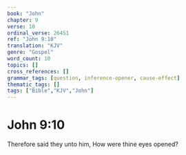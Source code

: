 ```yaml
---
book: "John"
chapter: 9
verse: 10
ordinal_verse: 26451
ref: "John 9:10"
translation: "KJV"
genre: "Gospel"
word_count: 10
topics: []
cross_references: []
grammar_tags: [question, inference-opener, cause-effect]
thematic_tags: []
tags: ["Bible","KJV","John"]
---
```


# John 9:10

Therefore said they unto him, How were thine eyes opened?
